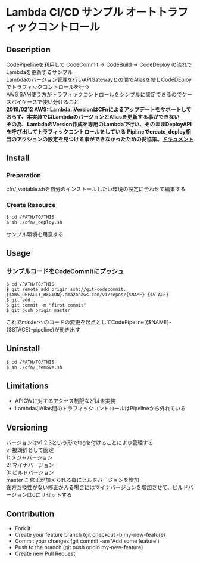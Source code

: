 Lambda CI/CD サンプル オートトラフィックコントロール
====

## Description
CodePipelineを利用して CodeCommit → CodeBuild → CodeDeploy の流れでLambdaを更新するサンプル  
Lambdaのバージョン管理を行いAPIGatewayとの間でAliasを使しCodeDEployでトラフィックコントロールを行う  
AWS SAM使う方がトラフィックコントロールをシンブルに設定できるのでケースバイケースで使い分けること  
**2019/0212 AWS::Lambda::VersionはCFnによるアップデートをサポートしておらず、本実装ではLambdaのバージョンとAliasを更新する事ができない**  
**その為、LambdaのVersion作成を専用のLambdaで行い、そのままDeployAPIを呼び出してトラフィックコントロールをしている**
**Piplineでcreate_deploy相当のアクションの設定を見つける事ができなかったための妥協策。[ドキュメント](https://docs.aws.amazon.com/ja_jp/codepipeline/latest/userguide/reference-pipeline-structure.html#action-requirements)**

## Install
### Preparation
cfn/_variable.shを自分のインストールしたい環境の設定に合わせて編集する

### Create Resource
```
$ cd /PATH/TO/THIS
$ sh ./cfn/_deploy.sh
```
サンプル環境を用意する  

## Usage
### サンプルコードをCodeCommitにプッシュ
```
$ cd /PATH/TO/THIS
$ git remote add origin ssh://git-codecommit.{$AWS_DEFAULT_REGION}.amazonaws.com/v1/repos/{$NAME}-{$STAGE}
$ git add .
$ git commit -m "first commit"
$ git push origin master
```
これでmasterへのコードの変更を起点としてCodePipeline({$NAME}-{$STAGE}-pipeline)が動き出す  

## Uninstall
```
$ cd /PATH/TO/THIS
$ sh ./cfn/_remove.sh
```  

## Limitations
- APIGWに対するアクセス制限などは未実装
- LambdaのAlias間のトラフィックコントロールはPipelineから外れている

## Versioning
バージョンはv1.2.3という形でtagを付けることにより管理する  
v: 接頭辞として固定  
1: メジャバージョン  
2: マイナバージョン  
3: ビルドバージョン  
masterに 修正が加えられる毎にビルドバージョンを増加  
後方互換性がない修正が入る場合にはマイナバージョンを増加させて、ビルドバージョンは0にリセットする  

## Contribution
- Fork it
- Create your feature branch (git checkout -b my-new-feature)
- Commit your changes (git commit -am 'Add some feature')
- Push to the branch (git push origin my-new-feature)
- Create new Pull Request
